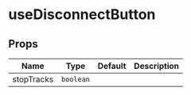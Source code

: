 <!--
!!!! Autogenerated File !!!!
This file was created by @livekit/components-docs-gen and should not be changed manually.
The contents of this file can be replaced at any time which would lead to the loss of all manual changes.
-->

# useDisconnectButton


## Props

| Name | Type | Default | Description |
| --- | --- | --- | --- |
| stopTracks | `boolean` |  |  |

